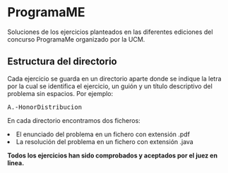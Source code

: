 # ProgramaME

Soluciones de los ejercicios planteados en las diferentes ediciones del concurso ProgramaMe organizado por la UCM.

<h2>Estructura del directorio</h2>

Cada ejercicio se guarda en un directorio aparte donde se indique la letra por la cual se identifica el ejercicio, un guión y un título descriptivo del problema sin espacios. Por ejemplo:

<pre>A.-HonorDistribucion</pre>

En cada directorio encontramos dos ficheros:

<li>El enunciado del problema en un fichero con extensión .pdf
<li>La resolución del problema en un fichero con extensión .java
  
 <b>Todos los ejercicios han sido comprobados y aceptados por el juez en linea.</b>
